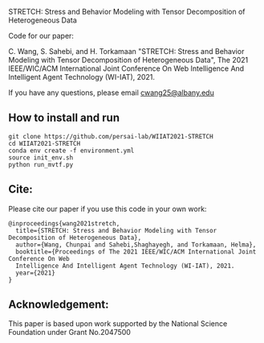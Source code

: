 STRETCH: Stress and Behavior Modeling with Tensor Decomposition of Heterogeneous Data

Code for our paper:

C. Wang, S. Sahebi, and H. Torkamaan "STRETCH: Stress and Behavior Modeling with Tensor
Decomposition of Heterogeneous Data", The 2021 IEEE/WIC/ACM International Joint Conference On Web
Intelligence And Intelligent Agent Technology (WI-IAT), 2021.

If you have any questions, please email cwang25@albany.edu

## How to install and run


```angular2html
git clone https://github.com/persai-lab/WIIAT2021-STRETCH
cd WIIAT2021-STRETCH
conda env create -f environment.yml
source init_env.sh
python run_mvtf.py
```

## Cite:

Please cite our paper if you use this code in your own work:

```
@inproceedings{wang2021stretch,
  title={STRETCH: Stress and Behavior Modeling with Tensor Decomposition of Heterogeneous Data},
  author={Wang, Chunpai and Sahebi,Shaghayegh, and Torkamaan, Helma},
  booktitle={Proceedings of The 2021 IEEE/WIC/ACM International Joint Conference On Web 
  Intelligence And Intelligent Agent Technology (WI-IAT), 2021.
  year={2021}
}
```

## Acknowledgement:

This paper is based upon work supported by the National Science Foundation under Grant No.2047500